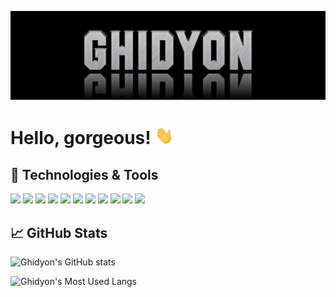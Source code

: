 [![Header](https://github.com/Ghidyon/Ghidyon/blob/main/readme_header.jpg)](https://github.com/Ghidyon)

# Hello, gorgeous! <img src="https://github.com/Ghidyon/Ghidyon/blob/main/wave.gif" width="30px">

## 🔧 Technologies & Tools

![](https://img.shields.io/badge/JavaScript-informational?style=flat&logo=javascript&logoColor=F7DF1E&color=30a14e&labelColor=21262d)
![](https://img.shields.io/badge/PHP-informational?style=flat&logo=php&logoColor=777BB4&color=30a14e&labelColor=21262d)
![](https://img.shields.io/badge/MySQL-informational?style=flat&logo=mysql&logoColor=4479A1&color=30a14e&labelColor=21262d)
![](https://img.shields.io/badge/jQuery-informational?style=flat&logo=jquery&logoColor=0769AD&color=30a14e&labelColor=21262d)
![](https://img.shields.io/badge/Materialize-informational?style=flat&color=30a14e&labelColor=21262d)
![](https://img.shields.io/badge/Bootstrap-informational?style=flat&logo=bootstrap&logoColor=7952B3&color=30a14e&labelColor=21262d)
![](https://img.shields.io/badge/Figma-informational?style=flat&logo=figma&logoColor=f0f6fc&color=30a14e&labelColor=21262d)
![](https://img.shields.io/badge/Photoshop-informational?style=flat&logo=adobe-photoshop&logoColor=31A8FF&color=30a14e&labelColor=21262d)
![](https://img.shields.io/badge/GIT-informational?style=flat&logo=git&logoColor=F05032&color=30a14e&labelColor=21262d)
![](https://img.shields.io/badge/GitHub-informational?style=flat&logo=github&logoColor=f0f6fc&color=30a14e&labelColor=21262d)
![](https://img.shields.io/badge/VS%20Code-informational?style=flat&logo=visual-studio-code&logoColor=007ACC&color=30a14e&labelColor=21262d)

## 📈 GitHub Stats

![Ghidyon's GitHub stats](https://github-readme-stats.vercel.app/api?username=Ghidyon&theme=dark&show_icons=true&custom_title=Activity%20Stats&title_color=b9c1c9&text_color=b9c1c9&bg_color=161b22&hide_border=true)

![Ghidyon's Most Used Langs](https://github-readme-stats.vercel.app/api/top-langs/?username=Ghidyon&theme=dark&hide_border=true&text_color=b9c1c9&bg_color=161b22&title_color=b9c1c9&langs_count=7)